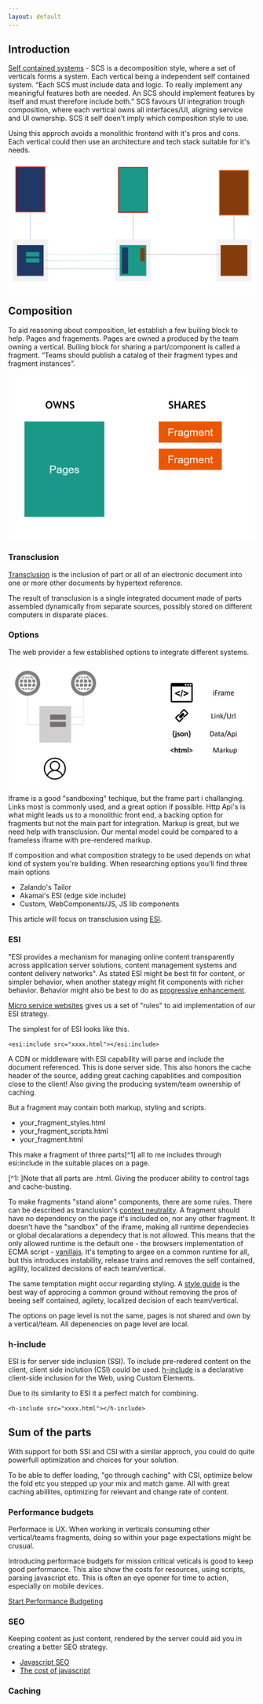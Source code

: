 ```yaml
---
layout: default
---
```


## Introduction

[Self contained systems](scs-architecutre.org) - SCS is a decomposition style, where a set of verticals forms a system. Each vertical being a independent self contained system.
“Each SCS must include data and logic. To really implement any meaningful features both are needed. An SCS should implement features by itself and must therefore include both.”
SCS favours UI integration trough composition, where each vertical owns all interfaces/UI, aligning service and UI ownership. 
SCS it self doen't imply which composition style to use.

Using this approch avoids a monolithic frontend with it's pros and cons.
Each vertical could then use an architecture and tech stack suitable for it's needs.

![SCS verticals](assets/scs_verticals.png)

## Composition

To aid reasoning about composition, let establish a few builing block to help. Pages and fragements.
Pages are owned a produced by the team owning a vertical. Builing block for sharing a part/component is called a fragment.
“Teams should publish a catalog of their fragment types and fragment instances”.

![Pages & Fragments](assets/pages_fragments.png)

### Transclusion

[Transclusion](https://en.wikipedia.org/wiki/Wikipedia:Transclusion) is the inclusion of part or all of an electronic document into one or more other documents by hypertext reference. 

The result of transclusion is a single integrated document made of parts assembled dynamically from separate sources, possibly stored on different computers in disparate places.

### Options

The web provider a few established options to integrate different systems.

![Internet integration](assets/internet_integration.png)

Iframe is a good "sandboxing" techique, but the frame part i challanging.
Links most is commonly used, and a great option if possible. Http Api's is what might leads us to a monolithic front end, a backing option for fragments but not the main part for integration.
Markup is great, but we need help with transclusion.
Our mental model could be compared to a frameless iframe with pre-rendered markup.

If composition and what composition strategy to be used depends on what kind of system you're building.
When researching options you'll find three main options

- Zalando's Tailor
- Akamai's ESI (edge side include)
- Custom, WebComponents/JS, JS lib components

This article will focus on transclusion using [ESI](https://www.akamai.com/uk/en/support/esi.jsp). 

### ESI

"ESI provides a mechanism for managing online content transparently across application server solutions, content management systems and content delivery networks".
As stated ESI might be best fit for content, or simpler behavior, when another stategy might fit components with richer behavior.
Behavior might also be best to do as [progressive enhancement](https://en.wikipedia.org/wiki/Progressive_enhancement).

[Micro service websites](http://microservice-websites.netlify.com/) gives us a set of "rules" to aid implementation of our ESI strategy.

The simplest for of ESI looks like this.

```
<esi:include src="xxxx.html"></esi:include>
```

A CDN or middleware with ESI capability will parse and include the document referenced. This is done server side. This also honors the cache header of the source, adding great caching capablities and composition close to the client!
Also giving the producing system/team ownership of caching.

But a fragment may contain both markup, styling and scripts.

- your_fragment_styles.html
- your_fragment_scripts.html
- your_fragment.html

This make a fragment of three parts[^1] all to me includes through esi:include in the suitable places on a page.

[^1: ]Note that all parts are .html. Giving the producer ability to control tags and cache-busting.

To make fragments "stand alone" components, there are some rules. There can be described as tranclusion's [context neutrality](https://en.wikipedia.org/wiki/Transclusion#Context_neutrality).
A fragment should have no dependency on the page it's included on, nor any other fragment.
It doesn't have the "sandbox" of the iframe, making all runtime dependecies or global decalarations a dependecy that is not allowed. This means that the only allowed runtime is the default one - the browsers implementation of ECMA script - [vanillajs](http://vanilla-js.com/).
It's tempting to argee on a common runtime for all, but this introduces instability, release trains and  removes the self contained, agility, localized decisions of each team/vertical.

The same temptation might occur regarding styling. A [style guide](https://en.wikipedia.org/wiki/Style_guide) is the best way of approcing a common ground without removing the pros of beeing self contained, agilety, localized decision of each team/vertical.

The options on page level is not the same, pages is not shared and own by a vertical/team. All depenencies on page level are local.

### h-include

ESI is for server side inclusion (SSI). To include pre-redered content on the client, client side inclution (CSI) could be used. [h-include](https://github.com/gustafnk/h-include) is a declarative client-side inclusion for the Web, using Custom Elements.

Due to its similarity to ESI it a perfect match for combining.

```
<h-include src="xxxx.html"></h-include>
```

## Sum of the parts

With support for both SSI and CSI with a similar approch, you could do quite powerfull optimization and choices for your solution.

To be able to deffer loading, "go through caching" with CSI, optimize below the fold etc you stepped up your mix and match game. All with great caching abillites, optimizing for relevant and change rate of content.

### Performance budgets

Performace is UX. When working in verticals consuming other vertical/teams fragments, doing so within your page expectations might be crusual.

Introducing performace budgets for mission critical veticals is good to keep good performance. This also show the costs for resources, using scripts, parsing javascript etc. This is often an eye opener for time to action, especially on mobile devices.

[Start Performance Budgeting](https://addyosmani.com/blog/performance-budgets/)

### SEO

Keeping content as just content, rendered by the server could aid you in creating a better SEO strategy.

- [Javascript SEO](https://www.elephate.com/blog/ultimate-guide-javascript-seo/)
- [The cost of javascript](https://medium.com/@addyosmani/the-cost-of-javascript-in-2018-7d8950fbb5d4)

### Caching